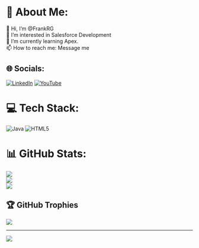 # 💫 About Me:
👋 Hi, I’m @FrankRG<br>👀 I’m interested in Salesforce Development<br>🌱 I’m currently learning Apex.<br>📫 How to reach me: Message me


## 🌐 Socials:
[![LinkedIn](https://img.shields.io/badge/LinkedIn-%230077B5.svg?logo=linkedin&logoColor=white)](https://linkedin.com/in/https://www.linkedin.com/in/frankrgillen/) [![YouTube](https://img.shields.io/badge/YouTube-%23FF0000.svg?logo=YouTube&logoColor=white)](https://youtube.com/@https://www.youtube.com/channel/UCMY9pYiuoxgBeVnO-ZcLLIA) 

# 💻 Tech Stack:
![Java](https://img.shields.io/badge/java-%23ED8B00.svg?style=for-the-badge&logo=openjdk&logoColor=white) ![HTML5](https://img.shields.io/badge/html5-%23E34F26.svg?style=for-the-badge&logo=html5&logoColor=white)
# 📊 GitHub Stats:
![](https://github-readme-stats.vercel.app/api?username=FrankRG&theme=dark&hide_border=false&include_all_commits=false&count_private=false)<br/>
![](https://github-readme-streak-stats.herokuapp.com/?user=FrankRG&theme=dark&hide_border=false)<br/>
![](https://github-readme-stats.vercel.app/api/top-langs/?username=FrankRG&theme=dark&hide_border=false&include_all_commits=false&count_private=false&layout=compact)

## 🏆 GitHub Trophies
![](https://github-profile-trophy.vercel.app/?username=FrankRG&theme=radical&no-frame=false&no-bg=true&margin-w=4)

---
[![](https://visitcount.itsvg.in/api?id=FrankRG&icon=0&color=0)](https://visitcount.itsvg.in)

<!-- Proudly created with GPRM ( https://gprm.itsvg.in ) -->
